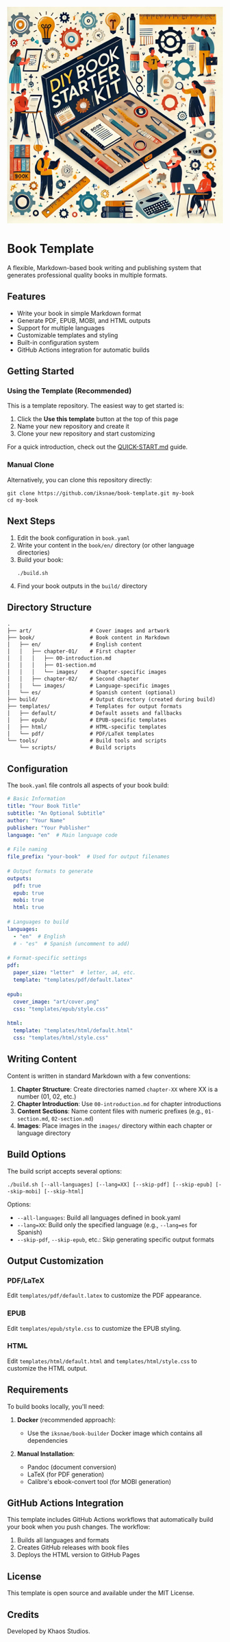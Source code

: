 ![](./art/image.jpg)

# Book Template

A flexible, Markdown-based book writing and publishing system that generates professional quality books in multiple formats.

## Features

- Write your book in simple Markdown format
- Generate PDF, EPUB, MOBI, and HTML outputs
- Support for multiple languages
- Customizable templates and styling
- Built-in configuration system
- GitHub Actions integration for automatic builds

## Getting Started

### Using the Template (Recommended)

This is a template repository. The easiest way to get started is:

1. Click the **Use this template** button at the top of this page
2. Name your new repository and create it
3. Clone your new repository and start customizing

For a quick introduction, check out the [QUICK-START.md](./QUICK-START.md) guide.

### Manual Clone

Alternatively, you can clone this repository directly:

```
git clone https://github.com/iksnae/book-template.git my-book
cd my-book
```

## Next Steps

1. Edit the book configuration in `book.yaml`
2. Write your content in the `book/en/` directory (or other language directories)
3. Build your book:
   ```
   ./build.sh
   ```
4. Find your book outputs in the `build/` directory

## Directory Structure

```
.
├── art/                   # Cover images and artwork
├── book/                  # Book content in Markdown
│   ├── en/                # English content
│   │   ├── chapter-01/    # First chapter
│   │   │   ├── 00-introduction.md
│   │   │   ├── 01-section.md
│   │   │   └── images/    # Chapter-specific images
│   │   ├── chapter-02/    # Second chapter
│   │   └── images/        # Language-specific images
│   └── es/                # Spanish content (optional)
├── build/                 # Output directory (created during build)
├── templates/             # Templates for output formats
│   ├── default/           # Default assets and fallbacks
│   ├── epub/              # EPUB-specific templates
│   ├── html/              # HTML-specific templates
│   └── pdf/               # PDF/LaTeX templates
└── tools/                 # Build tools and scripts
    └── scripts/           # Build scripts
```

## Configuration

The `book.yaml` file controls all aspects of your book build:

```yaml
# Basic Information
title: "Your Book Title"
subtitle: "An Optional Subtitle"
author: "Your Name"
publisher: "Your Publisher"
language: "en"  # Main language code

# File naming
file_prefix: "your-book"  # Used for output filenames

# Output formats to generate
outputs:
  pdf: true
  epub: true
  mobi: true
  html: true

# Languages to build
languages:
  - "en"  # English
  # - "es"  # Spanish (uncomment to add)

# Format-specific settings
pdf:
  paper_size: "letter"  # letter, a4, etc.
  template: "templates/pdf/default.latex"
  
epub:
  cover_image: "art/cover.png"
  css: "templates/epub/style.css"

html:
  template: "templates/html/default.html"
  css: "templates/html/style.css"
```

## Writing Content

Content is written in standard Markdown with a few conventions:

1. **Chapter Structure**: Create directories named `chapter-XX` where XX is a number (01, 02, etc.)
2. **Chapter Introduction**: Use `00-introduction.md` for chapter introductions
3. **Content Sections**: Name content files with numeric prefixes (e.g., `01-section.md`, `02-section.md`)
4. **Images**: Place images in the `images/` directory within each chapter or language directory

## Build Options

The build script accepts several options:

```
./build.sh [--all-languages] [--lang=XX] [--skip-pdf] [--skip-epub] [--skip-mobi] [--skip-html]
```

Options:
- `--all-languages`: Build all languages defined in book.yaml
- `--lang=XX`: Build only the specified language (e.g., `--lang=es` for Spanish)
- `--skip-pdf`, `--skip-epub`, etc.: Skip generating specific output formats

## Output Customization

### PDF/LaTeX

Edit `templates/pdf/default.latex` to customize the PDF appearance.

### EPUB

Edit `templates/epub/style.css` to customize the EPUB styling.

### HTML

Edit `templates/html/default.html` and `templates/html/style.css` to customize the HTML output.

## Requirements

To build books locally, you'll need:

1. **Docker** (recommended approach):
   - Use the `iksnae/book-builder` Docker image which contains all dependencies

2. **Manual Installation**:
   - Pandoc (document conversion)
   - LaTeX (for PDF generation)
   - Calibre's ebook-convert tool (for MOBI generation)

## GitHub Actions Integration

This template includes GitHub Actions workflows that automatically build your book when you push changes. The workflow:

1. Builds all languages and formats
2. Creates GitHub releases with book files
3. Deploys the HTML version to GitHub Pages

## License

This template is open source and available under the MIT License.

## Credits

Developed by Khaos Studios.
